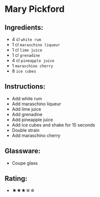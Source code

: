 # Mary Pickford

## Ingredients:
- 4 cl `white rum`
- 1 cl `maraschino liqueur`
- 1 cl `lime juice`
- 1 cl `grenadine`
- 4 cl `pineapple juice`
- 1 `maraschino cherry`
- 8 `ice cubes`

## Instructions:
- Add white rum
- Add maraschino liqueur
- Add lime juice
- Add grenadine
- Add pineapple juice
- Add ice cubes and shake for 15 seconds
- Double strain
- Add maraschino cherry

## Glassware:
- Coupe glass

## Rating:
- ★★★☆☆